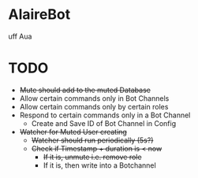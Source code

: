 # AlaireBot
uff
Aua

# TODO
- ~~Mute should add to the muted Database~~
- Allow certain commands only in Bot Channels
- Allow certain commands only by certain roles
- Respond to certain commands only in a Bot Channel
    - Create and Save ID of Bot Channel in Config
- ~~Watcher for Muted User creating~~
    - ~~Watcher should run periodically (5s?)~~
    - ~~Check if Timestamp + duration is < now~~
        - ~~If it is, unmute i.e. remove role~~
        - If it is, then write into a Botchannel